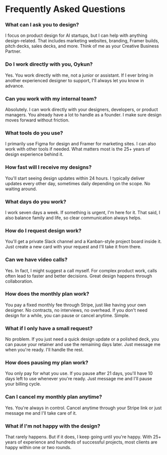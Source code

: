 # Frequently Asked Questions

### What can I ask you to design?
I focus on product design for AI startups, but I can help with anything design-related. That includes marketing websites, branding, Framer builds, pitch decks, sales decks, and more. Think of me as your Creative Business Partner.

### Do I work directly with you, Oykun?
Yes. You work directly with me, not a junior or assistant. If I ever bring in another experienced designer to support, I'll always let you know in advance.

### Can you work with my internal team?
Absolutely. I can work directly with your designers, developers, or product managers. You already have a lot to handle as a founder. I make sure design moves forward without friction.

### What tools do you use?
I primarily use Figma for design and Framer for marketing sites. I can also work with other tools if needed. What matters most is the 25+ years of design experience behind it.

### How fast will I receive my designs?
You'll start seeing design updates within 24 hours. I typically deliver updates every other day, sometimes daily depending on the scope. No waiting around.

### What days do you work?
I work seven days a week. If something is urgent, I'm here for it. That said, I also balance family and life, so clear communication always helps.

### How do I request design work?
You'll get a private Slack channel and a Kanban-style project board inside it. Just create a new card with your request and I'll take it from there.

### Can we have video calls?
Yes. In fact, I might suggest a call myself. For complex product work, calls often lead to faster and better decisions. Great design happens through collaboration.

### How does the monthly plan work?
You pay a fixed monthly fee through Stripe, just like having your own designer. No contracts, no interviews, no overhead. If you don't need design for a while, you can pause or cancel anytime. Simple.

### What if I only have a small request?
No problem. If you just need a quick design update or a polished deck, you can pause your retainer and use the remaining days later. Just message me when you're ready. I'll handle the rest.

### How does pausing my plan work?
You only pay for what you use. If you pause after 21 days, you'll have 10 days left to use whenever you're ready. Just message me and I'll pause your billing cycle.

### Can I cancel my monthly plan anytime?
Yes. You're always in control. Cancel anytime through your Stripe link or just message me and I'll take care of it.

### What if I'm not happy with the design?
That rarely happens. But if it does, I keep going until you're happy. With 25+ years of experience and hundreds of successful projects, most clients are happy within one or two rounds.
